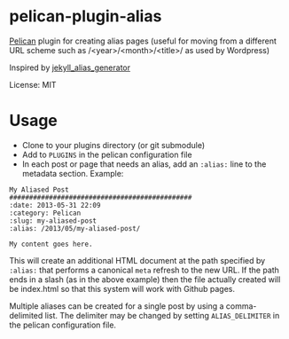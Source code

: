 pelican-plugin-alias
====================

[Pelican](http://getpelican.com) plugin for creating alias pages (useful for moving from a different URL scheme such as /&lt;year>/&lt;month>/&lt;title>/ as used by Wordpress)

Inspired by [jekyll_alias_generator](https://github.com/tsmango/jekyll_alias_generator/)

License: MIT

Usage
=====

* Clone to your plugins directory (or git submodule)
* Add to `PLUGINS` in the pelican configuration file
* In each post or page that needs an alias, add an `:alias:` line to the metadata section. Example:

```
My Aliased Post
##############################################
:date: 2013-05-31 22:09
:category: Pelican
:slug: my-aliased-post
:alias: /2013/05/my-aliased-post/

My content goes here.
```

This will create an additional HTML document at the path specified by `:alias:` that performs a canonical `meta` refresh to the new URL.
If the path ends in a slash (as in the above example) then the file actually created will be index.html so that this system will work with
Github pages.

Multiple aliases can be created for a single post by using a comma-delimited list. The delimiter may be changed by setting `ALIAS_DELIMITER`
in the pelican configuration file.
